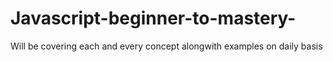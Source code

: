 # Javascript-beginner-to-mastery-
Will be covering each and every concept alongwith examples on daily basis
